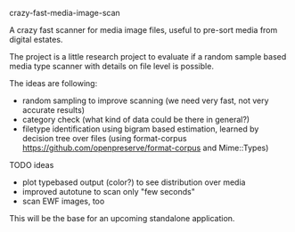 
crazy-fast-media-image-scan

A crazy fast scanner for media image files, useful to pre-sort media from digital estates.

The project is a little research project to evaluate if a random sample based
media type scanner with details on file level is possible.

The ideas are following:

- random sampling to improve scanning (we need very fast, not very accurate results)
- category check (what kind of data could be there in general?)
- filetype identification using bigram based estimation, learned by decision
  tree over files (using format-corpus https://github.com/openpreserve/format-corpus and Mime::Types)

TODO ideas

- plot typebased output (color?) to see distribution over media
- improved autotune to scan only "few seconds"
- scan EWF images, too

This will be the base for an upcoming standalone application.



